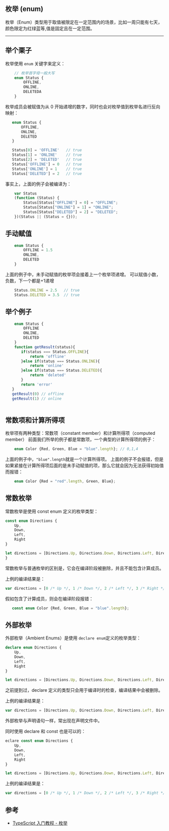 ## 枚举 (enum)
枚举（Enum）类型用于取值被限定在一定范围内的场景，比如一周只能有七天，颜色限定为红绿蓝等,值是固定且在一定范围。
* * *
## 举个栗子
枚举使用 `enum` 关键字来定义：

```typescript
    // 枚举首字母一般大写
    enum Status {
        OFFLINE,
        ONLINE,
        DELETEDA
    }
```
枚举成员会被赋值为从 0 开始递增的数字，同时也会对枚举值到枚举名进行反向映射：

 ```typescript
    enum Status {
        OFFLINE,
        ONLINE,
        DELETED
    }

    Status[0] = 'OFFLINE'   // true
    Status[1] = 'ONLINE'    // true
    Status[2] = 'DELETED'   // true
    Status['OFFLINE'] = 0   // true
    Status['ONLINE'] = 1    // true
    Status['DELETED'] = 2   // true
```
事实上，上面的例子会被编译为：

```typescript
    var Status
    (function (Status) {
        Status[Status["OFFLINE"] = 0] = "OFFLINE";
        Status[Status["ONLINE"] = 1] = "ONLINE";
        Status[Status["DELETED"] = 2] = "DELETED";
    })(Status || (Status = {}));
```
## 手动赋值
```typescript
    enum Status {
        OFFLINE = 1.5
        ONLINE,
        DELETED
    }
```
上面的例子中，未手动赋值的枚举项会接着上一个枚举项递增。
可以赋值小数，负数，下一个都是+1递增
```typescript
    Status.ONLINE = 2.5   // true
    Status.DELETED = 3.5  // true
```
## 举个例子
```typescript
    enum Status {
        OFFLINE
        ONLINE,
        DELETED
    }
    function getResult(status){
       if(status === Status.OFFLINE){
           return 'offline'
       }else if(status === Status.ONLINE){
           return 'online'
       }else if(status === Status.DELETED){
           return 'deleted'
       }
       return 'error'
   }
   getResult(0) // offline
   getResult(1) // online
   
```
## 常数项和计算所得项
枚举项有两种类型：常数项（constant member）和计算所得项（computed member）
前面我们所举的例子都是常数项，一个典型的计算所得项的例子：
```typescript
    enum Color {Red, Green, Blue = "blue".length}; // 0,1,4
```
上面的例子中，`"blue".length`就是一个计算所得项。
上面的例子不会报错，但是如果紧接在计算所得项后面的是未手动赋值的项，那么它就会因为无法获得初始值而报错：
```typescript
    enum Color {Red = "red".length, Green, Blue};
```

## 常数枚举
常数枚举是使用 const enum 定义的枚举类型：

```typescript
const enum Directions {
    Up,
    Down,
    Left,
    Right
}

let directions = [Directions.Up, Directions.Down, Directions.Left, Directions.Right]
}
```
常数枚举与普通枚举的区别是，它会在编译阶段被删除，并且不能包含计算成员。

上例的编译结果是：
```typescript
var directions = [0 /* Up */, 1 /* Down */, 2 /* Left */, 3 /* Right */];

```
假如包含了计算成员，则会在编译阶段报错：
```typescript
   const enum Color {Red, Green, Blue = "blue".length};
```

## 外部枚举

外部枚举（Ambient Enums）是使用 `declare enum`定义的枚举类型：

```typescript
declare enum Directions {
    Up,
    Down,
    Left,
    Right
}

let directions = [Directions.Up, Directions.Down, Directions.Left, Directions.Right];
```
之前提到过，declare 定义的类型只会用于编译时的检查，编译结果中会被删除。

上例的编译结果是：
```typescript
var directions = [Directions.Up, Directions.Down, Directions.Left, Directions.Right];
```
外部枚举与声明语句一样，常出现在声明文件中。

同时使用 declare 和 const 也是可以的：

```typescript
eclare const enum Directions {
    Up,
    Down,
    Left,
    Right
}

let directions = [Directions.Up, Directions.Down, Directions.Left, Directions.Right];
```
上例的编译结果是：
```typescript
var directions = [0 /* Up */, 1 /* Down */, 2 /* Left */, 3 /* Right */];
```

## 参考

-   [TypeScript 入门教程 - 枚举](https://ts.xcatliu.com/advanced/enum.html)
